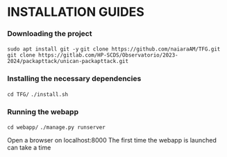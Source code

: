 # INSTALLATION GUIDES


### Downloading the project
`sudo apt install git -y`
`git clone https://github.com/naiaraAM/TFG.git`  
`git clone https://gitlab.com/HP-SCDS/Observatorio/2023-2024/packapttack/unican-packapttack.git`

### Installing the necessary dependencies
`cd TFG/`
`./install.sh`


### Running the webapp
`cd webapp/`
`./manage.py runserver`

Open a browser on localhost:8000
The first time the webapp is launched can take a time